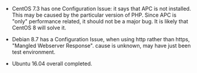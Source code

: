 
- CentOS 7.3 has one Configuration Issue: it says that APC is not installed. This may be caused by the particular version of PHP. Since APC is "only" performance related, it should not be a major bug. It is likely that CentOS 8 will solve it.

- Debian 8.7 has a Configuration Issue, when using http rather than https, "Mangled Webserver Response". cause is unknown, may have just been test environment.
			
- Ubuntu 16.04 overall completed. 